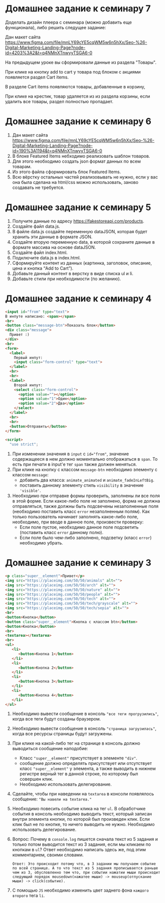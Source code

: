 # Домашнее задание к семинару 7

Доделать дизайн плеера с семинара (можно добавить еще функционала), либо решить следущее задание:

Дан макет сайта https://www.figma.com/file/mnLY69cYE5cqWM5w6n5hXx/Seo-%26-Digital-Marketing-Landing-Page?node-id=4203%3A2&t=q4NMnXTnwyyTSGA6-0

На предыдущем уроке вы сформировали данные из раздела "Товары".

При клике на кнопку add to cart у товара под блоком с акциями появляется раздел Cart items.

В разделе Cart items появляются товары, добавленные в корзину,

При клике на крестик, товар удаляется из из раздела корзины, если удалить все товары, раздел полностью пропадает.

# Домашнее задание к семинару 6

1. Дан макет сайта https://www.figma.com/file/mnLY69cYE5cqWM5w6n5hXx/Seo-%26-Digital-Marketing-Landing-Page?node-id=190%3A1194&t=q4NMnXTnwyyTSGA6-0
2. В блоке Featured Items небходимо реализовать шаблон товаров.
3. Для этого необходимо создать json формат данных по всем товарам.
4. Из этого файла сформировать блок Featured Items.
5. Всю вёрстку остальных частей реализовывать не нужно, если у вас она была сделана на html/css можно использовать, заново создавать не требуется.


# Домашнее задание к семинару 5

1. Получите данные по адресу https://fakestoreapi.com/products.
2. Создайте файл data.js.
3. В файле data.js создайте переменную dataJSON, которая будет
хранить эти данные в формате JSON.
4. Создайте вторую переменную data, в которой сохраните данные в
формате массива на основе dataJSON.
5. Создайте файл index.html.
6. Подключите data.js в index.html.
7. Сформируйте контент из данных (картинка, заголовок, описание,
цена и кнопка “Add to Cart”).
8. Добавьте данный контент в верстку в виде списка ul и li.
9. Добавьте стили при необходимости (по желанию).


# Домашнее задание к семинару 4

```html
<input id="from" type="text">
В инпуте написано: <span></span>
<br>
<button class="message-btn">Показать блок</button>
<div class="message">
  Привет :)
</div>
<br>
<form>
  <label>
    Первый инпут:
    <input class="form-control" type="text">
  </label>
  <br>
  <br>
  <label>
    Второй инпут:
    <select class="form-control">
      <option value=""></option>
      <option value="1">Один</option>
      <option value="2">Два</option>
    </select>
  </label>
  <br>
  <br>
  <button>Отправить</button>
</form>

<script>
  "use strict";
```

1. При изменении значения в `input` с `id="from"`, значение содержащееся в нем должно моментально отображаться в `span`. То есть при печати в input'е тег `span` также должен меняться.
2. При клике на кнопку с классом `message-btn` необходимо элементу с классом `message`:
   - добавить два класса: `animate_animated` и `animate_fadeInLeftBig`.
   - поставить данному элементу стиль `visibility` в значение `'visible'`.
3. Необходимо при отправке формы проверить, заполнены ли все поля в этой форме. Если какое-либо поле не заполнено, форма не должна отправляться, также должны быть подсвечены незаполненные поля (необходимо поставить класс `error` незаполненным полям). Как только пользователь начинает заполнять какое-либо поле, необходимо, при вводе в данное поле, произвести проверку:
   - Если поле пустое, необходимо данное поле подсветить (поставить класс `error` данному полю).
   - Если поле было чем-либо заполнено, подсветку (класс `error`) необходимо убрать.


# Домашнее задание к семинару 3

```html
<p class="super__element">Привет</p>
<img src="https://placeimg.com/50/50/animals" alt="">
<img src="https://placeimg.com/50/50/arch" alt="">
<img src="https://placeimg.com/50/50/nature" alt="">
<img src="https://placeimg.com/50/50/people" alt="">
<img src="https://placeimg.com/50/50/tech" alt="">
<img src="https://placeimg.com/50/50/tech/grayscale" alt="">
<img src="https://placeimg.com/50/50/tech/sepia" alt="">
<br>
<button>Кнопка</button>
<button class="super__element">Кнопка с классом btn</button>
<button>Кнопка</button>
<br>
<textarea></textarea>
<br>
<ul>
   <li>
      <button>Кнопка 1</button>
   </li>
   <li>
      <button>Кнопка 2</button>
   </li>
   <li>
      <button>Кнопка 3</button>
   </li>
   <li>
      <button>Кнопка 4</button>
   </li>
</ul>
```

1. Необходимо вывести сообщение в консоль `"все теги прогрузились"`, когда все теги будут созданы браузером.
2. Необходимо вывести сообщение в консоль `"страница загрузилась"`, когда все ресурсы страницы будут загружены.
3. При клике на какой-либо тег на странице в консоль должно выводиться сообщение наподобие:
   - Класс `"super__element"` присутствует в элементе `"div"`.
   - сообщение должно определять присутствует или отсутствует класс `"super__element"` у элемента, а также выводить в нижнем регистре верный тег в данной строке, по которому был совершен клик.
   - Необходимо использовать делегирование.
4. Сделайте, чтобы при наведении на `textarea` в консоли появлялось сообщение: `"Вы навели на textarea."`
5. Необходимо повесить событие клика на тег `ul`. В обработчике события в консоль необходимо выводить текст, который записан внутри элемента кнопки, по которой был произведен клик. Если клик был не по кнопке, то ничего выводить не нужно. Необходимо использовать делегирование.
6. Вопрос: Почему в `console.log` пишется сначала текст из 5 задания и только потом выводится текст из 3 задания, если мы кликаем по кнопкам в `ul`? Ответ необходимо написать здесь же, под этим комментарием, своими словами.

   ```text
   Ответ: Это происходит потому что, в 3 задании мы получаем событие по всей странице. А то что текст из 5 задания прописывается раньше чем из 3, обусловленно тем что, при событии нажатии мыши происходит следующий порядок mousedown(нажатее мыши) -> mouseup(отпускание мыши) -> click(событие).
   ```

7. С помощью `JS` необходимо изменить цвет заднего фона `каждого второго` тега `li`.